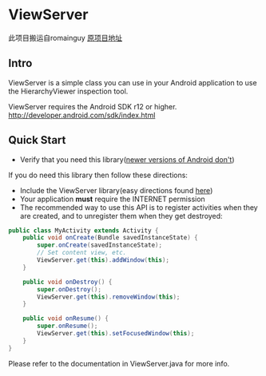 # ViewServer

此项目搬运自romainguy
[原项目地址](https://github.com/romainguy/ViewServer)

## Intro
ViewServer is a simple class you can use in your Android application
to use the HierarchyViewer inspection tool.

ViewServer requires the Android SDK r12 or higher.
http://developer.android.com/sdk/index.html

Quick Start
-----
 * Verify that you need this library([newer versions of Android don't][setup])
 
If you do need this library then follow these directions:
 * Include the ViewServer library(easy directions found [here][jitpack])
 * Your application __must__ require the INTERNET permission
 * The recommended way to use this API is to register activities when they are created, and to unregister them when they get destroyed:

```java
public class MyActivity extends Activity {
    public void onCreate(Bundle savedInstanceState) {
        super.onCreate(savedInstanceState);
        // Set content view, etc.
        ViewServer.get(this).addWindow(this);
    }

    public void onDestroy() {
        super.onDestroy();
        ViewServer.get(this).removeWindow(this);
    }

    public void onResume() {
        super.onResume();
        ViewServer.get(this).setFocusedWindow(this);
    }
}
 ```
 [setup]:http://developer.android.com/intl/es/tools/performance/hierarchy-viewer/setup.html
 [jitpack]: https://jitpack.io/#romainguy/ViewServer


Please refer to the documentation in ViewServer.java for more info.
